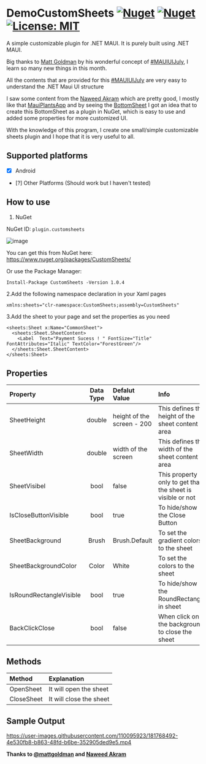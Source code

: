 # DemoCustomSheets [![Nuget](https://img.shields.io/nuget/v/CustomSheets?logo=Nuget)](https://www.nuget.org/packages/CustomSheets) [![Nuget](https://img.shields.io/nuget/dt/CustomSheets)](https://www.nuget.org/packages/CustomSheets) [![License: MIT](https://img.shields.io/badge/License-MIT-green.svg)](https://opensource.org/licenses/MIT)


A simple customizable plugin for .NET MAUI. It is purely built using .NET MAUI.

Big thanks to [Matt Goldman](https://github.com/matt-goldman) by his wonderful concept of [#MAUIUIJuly](https://goforgoldman.com/2022/05/19/maui-ui-july.html), I learn so many new things in this month.

All the contents that are provided for this [#MAUIUIJuly](https://goforgoldman.com/2022/05/19/maui-ui-july.html) are very easy to understand the .NET Maui UI structure

I saw some content from the [Naweed Akram](https://github.com/naweed/) which are pretty good, I mostly like that [MauiPlantsApp](https://github.com/naweed/MauiPlanets/) and by seeing the [BottomSheet](https://blogs.xgenoapps.com/post/2022/07/23/maui-bottom-sheet) I got an idea that to create this BottomSheet as a plugin in NuGet, which is easy to use and added some properties for more customized UI.

With the knowledge of this program, I create one small/simple customizable sheets plugin and I hope that it is very useful to all.

## Supported platforms

- [x] Android
- [?] Other Platforms (Should work but I haven't tested)

## How to use

1. NuGet

NuGet ID: `plugin.customsheets`

![image](https://user-images.githubusercontent.com/110095923/181755596-673a4117-c84d-4360-a3a7-a502f7f002bd.png)

You can get this from NuGet here: https://www.nuget.org/packages/CustomSheets/

Or use the Package Manager:
```
Install-Package CustomSheets -Version 1.0.4
```

2.Add the following namespace declaration in your Xaml pages

```
xmlns:sheets="clr-namespace:CustomSheets;assembly=CustomSheets"
```
3.Add the sheet to your page and set the properties as you need

```
<sheets:Sheet x:Name="CommonSheet">
  <sheets:Sheet.SheetContent>
    <Label  Text="Payment Sucess ! " FontSize="Title" FontAttributes="Italic" TextColor="ForestGreen"/>
  </sheets:Sheet.SheetContent>
</sheets:Sheet>
```
## Properties
| Property | Data Type | Defalut Value| Info |
| :--- | :----: | :--- | :--- |
| SheetHeight | double | height of the screen - 200 | This defines the height of the sheet content area |
| SheetWidth | double | width of the screen | This defines the width of the sheet content area |
| SheetVisibel | bool | false | This property only to get that the sheet is visible or not |
| IsCloseButtonVisible | bool | true | To hide/show the Close Button |
| SheetBackground | Brush | Brush.Default | To set the gradient colors to the sheet |
| SheetBackgroundColor | Color | White | To set the colors to the sheet |
| IsRoundRectangleVisible | bool | true | To hide/show the RoundRectangel in sheet |
| BackClickClose | bool | false | When click on the background to close the sheet |

## Methods
| Method | Explanation |
| :--- | :--- |
| OpenSheet | It will open the sheet |
| CloseSheet | It will close the sheet |

## Sample Output

https://user-images.githubusercontent.com/110095923/181768492-4e530fb8-b863-48fd-b6be-352905ded9e5.mp4

**Thanks to [@mattgoldman](https://twitter.com/mattgoldman/) and [Naweed Akram](https://twitter.com/xgeno)**
